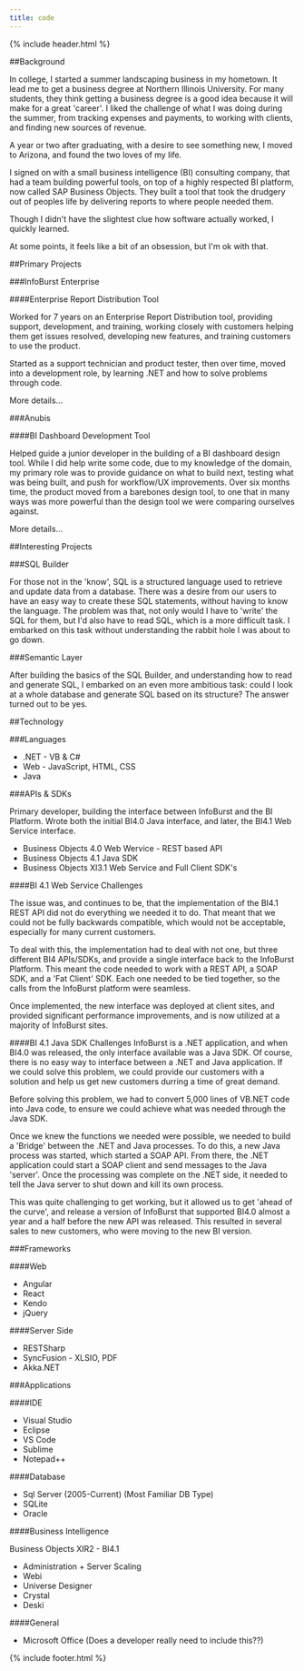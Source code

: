 ```yaml
---
title: code
---
```


{% include header.html %}

##Background

In college, I started a summer landscaping business in my hometown. It lead me to get a business degree at Northern 
Illinois University. For many students, they think getting a business degree is a good idea because it will make 
for a great 'career'. I liked the challenge of what I was doing during the summer, from tracking expenses and 
payments, to working with clients, and finding new sources of revenue. 

A year or two after graduating, with a desire to see something new, I moved to Arizona, and found the two loves 
of my life.

I signed on with a small business intelligence (BI) consulting company, that had a team building powerful tools, 
on top of a highly respected BI platform, now called SAP Business Objects. They built a tool that took the drudgery 
out of peoples life by delivering reports to where people needed them.

Though I didn't have the slightest clue how software actually worked, I quickly learned.

At some points, it feels like a bit of an obsession, but I'm ok with that.


##Primary Projects

###InfoBurst Enterprise

####Enterprise Report Distribution Tool

Worked for 7 years on an Enterprise Report Distribution tool, providing support, development, and training, 
working closely with customers helping them get issues resolved, developing new features, and training customers 
to use the product.

Started as a support technician and product tester, then over time, moved into a development role, 
by learning .NET and how to solve problems through code.

More details...


###Anubis

####BI Dashboard Development Tool

<!-- Add a hover over that shows definitions/explanations of what is being discussed
      Example: "BI Dashboard Design Tool - Allows a business user or analyst to create a business 
      dashboard by dragging components onto a canvas, adding logic between components, and wiring 
      up data from the server.
-->

Helped guide a junior developer in the building of a BI dashboard design tool. While I did help write some code,
due to my knowledge of the domain, my primary role was to provide guidance on what to build next, testing what 
was being built, and push for workflow/UX improvements. Over six months time, the product moved from a barebones
design tool, to one that in many ways was more powerful than the design tool we were comparing ourselves against.</p>

More details...

##Interesting Projects

###SQL Builder

For those not in the 'know', SQL is a structured language used to retrieve and update data from a database.
There was a desire from our users to have an easy way to create these SQL statements, without having to know the 
language. The problem was that, not only would I have to 'write' the SQL for them, but I'd also have to read SQL,
which is a more difficult task. I embarked on this task without understanding the rabbit hole I was about to 
go down.

###Semantic Layer

After building the basics of the SQL Builder, and understanding how to read and generate SQL, 
I embarked on an even more ambitious task: could I look at a whole database 
and generate SQL based on its structure?
The answer turned out to be yes.

##Technology

###Languages

* .NET - VB & C#
* Web - JavaScript, HTML, CSS
* Java

###APIs & SDKs

Primary developer, building the interface between InfoBurst and the BI Platform. 
Wrote both the initial BI4.0 Java interface, and later, the BI4.1 Web Service interface.

* Business Objects 4.0 Web Wervice - REST based API
* Business Objects 4.1 Java SDK
* Business Objects XI3.1 Web Service and Full Client SDK's

####BI 4.1 Web Service Challenges

The issue was, and continues to be, that the implementation of the BI4.1 REST API did not do everything we 
needed it to do. That meant that we could not be fully backwards compatible, which would not be acceptable, 
especially for many current customers.

To deal with this, the implementation had to deal with not one, but three different BI4 APIs/SDKs, 
and provide a single interface back to the InfoBurst Platform. 
This meant the code needed to work with a REST API, a SOAP SDK, and a 'Fat Client' SDK.
Each one needed to be tied together, so the calls from the InfoBurst platform were seamless.

Once implemented, the new interface was deployed at client sites, and provided significant performance 
improvements, and is now utilized at a majority of InfoBurst sites.

####BI 4.1 Java SDK Challenges
InfoBurst is a .NET application, and when BI4.0 was released, the only interface available was a Java SDK. 
Of course, there is no easy way to interface between a .NET and Java application.
If we could solve this problem, we could provide our customers with a solution and help us get new customers 
durring a time of great demand.

Before solving this problem, we had to convert 5,000 lines of VB.NET code into Java code, 
to ensure we could achieve what was needed through the Java SDK.

Once we knew the functions we needed were possible, we needed to build a 'Bridge' between the .NET and Java 
processes. To do this, a new Java process was started, which started a SOAP API. From there, the .NET application
could start a SOAP client and send messages to the Java 'server'. Once the processing was complete on the .NET 
side, it needed to tell the Java server to shut down and kill its own process.

This was quite challenging to get working, but it allowed us to get 'ahead of the curve', 
and release a version of InfoBurst that supported BI4.0 almost a year and a half before the new API was released.
This resulted in several sales to new customers, who were moving to the new BI version.</p>

###Frameworks

####Web

* Angular
* React
* Kendo
* jQuery

        
####Server Side

* RESTSharp
* SyncFusion - XLSIO, PDF
* Akka.NET

###Applications

####IDE

* Visual Studio
* Eclipse
* VS Code
* Sublime
* Notepad++

####Database

* Sql Server (2005-Current) (Most Familiar DB Type)
* SQLite
* Oracle

####Business Intelligence

Business Objects XIR2 - BI4.1

* Administration + Server Scaling
* Webi
* Universe Designer
* Crystal
* Deski

####General

* Microsoft Office (Does a developer really need to include this??)

{% include footer.html %}
